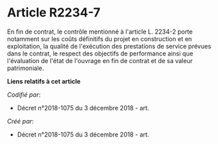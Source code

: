 # Article R2234-7

En fin de contrat, le contrôle mentionné à l'article L. 2234-2 porte notamment sur les coûts définitifs du projet en
construction et en exploitation, la qualité de l'exécution des prestations de service prévues dans le contrat, le respect des
objectifs de performance ainsi que l'évaluation de l'état de l'ouvrage en fin de contrat et de sa valeur patrimoniale.

**Liens relatifs à cet article**

_Codifié par_:

  - Décret n°2018-1075 du 3 décembre 2018 - art.

_Créé par_:

  - Décret n°2018-1075 du 3 décembre 2018 - art.
